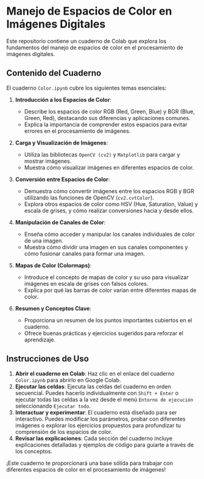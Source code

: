 #  Manejo de Espacios de Color en Imágenes Digitales

Este repositorio contiene un cuaderno de Colab que explora los fundamentos del manejo de espacios de color en el procesamiento de imágenes digitales.

## Contenido del Cuaderno

El cuaderno `Color.ipynb` cubre los siguientes temas esenciales:

1.  **Introducción a los Espacios de Color**:
    * Describe los espacios de color RGB (Red, Green, Blue) y BGR (Blue, Green, Red), destacando sus diferencias y aplicaciones comunes.
    * Explica la importancia de comprender estos espacios para evitar errores en el procesamiento de imágenes.

2.  **Carga y Visualización de Imágenes**:
    * Utiliza las bibliotecas `OpenCV (cv2)` y `Matplotlib` para cargar y mostrar imágenes.
    * Muestra cómo visualizar imágenes en diferentes espacios de color.

3.  **Conversión entre Espacios de Color**:
    * Demuestra cómo convertir imágenes entre los espacios RGB y BGR utilizando las funciones de OpenCV (`cv2.cvtColor`).
    * Explora otros espacios de color como HSV (Hue, Saturation, Value) y escala de grises, y cómo realizar conversiones hacia y desde ellos.

4.  **Manipulación de Canales de Color**:
    * Enseña cómo acceder y manipular los canales individuales de color de una imagen.
    * Muestra cómo dividir una imagen en sus canales componentes y cómo fusionar canales para formar una imagen.

5.  **Mapas de Color (Colormaps)**:
    * Introduce el concepto de mapas de color y su uso para visualizar imágenes en escala de grises con falsos colores.
    * Explica por qué las barras de color varían entre diferentes mapas de color.

6.  **Resumen y Conceptos Clave**:
    * Proporciona un resumen de los puntos importantes cubiertos en el cuaderno.
    * Ofrece buenas prácticas y ejercicios sugeridos para reforzar el aprendizaje.

## Instrucciones de Uso

1.  **Abrir el cuaderno en Colab**: Haz clic en el enlace del cuaderno `Color.ipynb` para abrirlo en Google Colab.
2.  **Ejecutar las celdas**: Ejecuta las celdas del cuaderno en orden secuencial.  Puedes hacerlo individualmente con `Shift + Enter` o ejecutar todas las celdas a la vez desde el menú `Entorno de ejecución` seleccionando `Ejecutar todo`.
3.  **Interactuar y experimentar**: El cuaderno está diseñado para ser interactivo.  Puedes modificar los parámetros, probar con diferentes imágenes o explorar los ejercicios propuestos para profundizar tu comprensión de los espacios de color.
4.  **Revisar las explicaciones**:  Cada sección del cuaderno incluye explicaciones detalladas y ejemplos de código para guiarte a través de los conceptos.

¡Este cuaderno te proporcionará una base sólida para trabajar con diferentes espacios de color en el procesamiento de imágenes!
